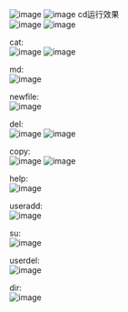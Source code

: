 ![image](https://github.com/user-attachments/assets/4a3f69d0-3c24-4463-982f-903a99d44b1b)
![image](https://github.com/user-attachments/assets/5323b973-280b-4213-a59f-8e1b516d30ec)
cd运行效果  
![image](https://github.com/user-attachments/assets/c9011445-4203-4cd5-9875-813ea7e78164)
![image](https://github.com/user-attachments/assets/e3f31929-9642-4085-9dcd-a5153a9452dd)

cat:  
![image](https://github.com/user-attachments/assets/70e7010b-1e1c-41bf-81a6-5711d9a5283e)
![image](https://github.com/user-attachments/assets/1aab8eb6-45dc-48b7-80f0-2e6d2f42dfed)

md:  
![image](https://github.com/user-attachments/assets/bbac7138-cd3d-4eed-9707-ae57443cfca2)

newfile:  
![image](https://github.com/user-attachments/assets/89c4b350-8331-4a26-b9ff-34c623e5597e)

del:  
![image](https://github.com/user-attachments/assets/631366ca-bea4-4f21-8047-235b3662728a)
![image](https://github.com/user-attachments/assets/7c50b910-0eba-47ff-b245-090561b93584)

copy:  
![image](https://github.com/user-attachments/assets/129f5adf-0e87-49ed-b991-9ed30111a772)
![image](https://github.com/user-attachments/assets/6fc90a89-9b4e-4c85-9f47-1be5309d2718)


help:  
![image](https://github.com/user-attachments/assets/1bec2ca2-9b14-48b0-ac84-ce4577e20315)

useradd:  
![image](https://github.com/user-attachments/assets/c5ca1c7f-82e2-4320-8dd2-442fdc0869d4)


su:  
![image](https://github.com/user-attachments/assets/5d64d703-79ef-438f-ab53-0b7daa84db8b)

userdel:  
![image](https://github.com/user-attachments/assets/e17af872-158d-4224-9a21-17097ec78929)


dir:  
![image](https://github.com/user-attachments/assets/8c056426-1281-4849-9583-9b9403187c47)



